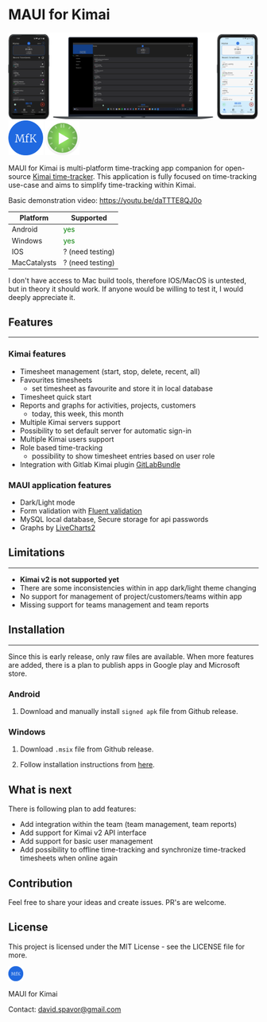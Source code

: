 # MAUI for Kimai


<!-- images -->

<img src="assets/screens.png" alt="screens" >

<img src="assets/logo.png" alt="logo" width="70" >
<img src="assets/kimai_logo.png" alt="logo" width="70" >


MAUI for Kimai is multi-platform time-tracking app companion for open-source  [Kimai time-tracker](https://github.com/kimai/kimai). This application is fully focused on time-tracking use-case and aims to simplify time-tracking within Kimai.

Basic demonstration video: https://youtu.be/daTTTE8QJ0o

| Platform      | Supported      |
|--------------|-----------------|
| Android      | <span style="color:green">yes</span>     |
| Windows      | <span style="color:green">yes</span>     |
| IOS          | ? (need testing) |
| MacCatalysts | ? (need testing) |

I don't have access to Mac build tools, therefore IOS/MacOS is untested, but in theory it should work. If anyone would be willing to test it, I would deeply appreciate it.

## Features
---
### Kimai features

- Timesheet management (start, stop, delete, recent, all)
- Favourites timesheets
    - set timesheet as favourite and store it in local database
- Timesheet quick start
- Reports and graphs for activities, projects, customers
    - today, this week, this month
- Multiple Kimai servers support
- Possibility to set default server for automatic sign-in
- Multiple Kimai users support
- Role based time-tracking
    - possibility to show timesheet entries based on user role
- Integration with Gitlab Kimai plugin [GitLabBundle](https://github.com/LibreCodeCoop/GitLabBundle)

### MAUI application features
- Dark/Light mode 
- Form validation with [Fluent validation](https://github.com/FluentValidation/FluentValidation)
- MySQL local database, Secure storage for api passwords
- Graphs by [LiveCharts2](https://github.com/beto-rodriguez/LiveCharts2)

## Limitations
---
- **Kimai v2 is not supported yet**
- There are some inconsistencies within in app dark/light theme changing
- No support for management of project/customers/teams within app
- Missing support for teams management and team reports

## Installation
---
Since this is early release, only raw files are available. When more features are added, there is a plan to publish apps in Google play and Microsoft store.

### Android

1. Download and manually install `signed apk` file from Github release.

### Windows
1. Download `.msix` file from Github release.

2. Follow installation instructions from [here](https://learn.microsoft.com/en-us/dotnet/maui/windows/deployment/publish-cli?view=net-maui-7.0#installing-the-app).

## What is next 


There is following plan to add features:
- Add integration within the team (team management, team reports)
- Add support for Kimai v2 API interface
- Add support for basic user management
- Add possibility to offline time-tracking and synchronize time-tracked timesheets when online again


## Contribution 
Feel free to share your ideas and create issues. PR's are welcome.


## License 
This project is licensed under the MIT License - see the LICENSE file for more.

<img src="assets/logo.png" alt="logo" width="30"  > 

MAUI for Kimai

Contact: david.spavor@gmail.com